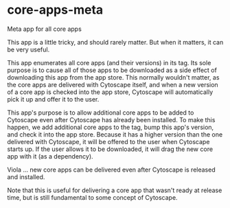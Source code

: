 # core-apps-meta
Meta app for all core apps

This app is a little tricky, and should rarely matter. But when it matters, it can be very useful.

This app enumerates all core apps (and their versions) in its <Cytoscape-App-Dependencies> tag. Its sole purpose is to cause all of those apps to be downloaded as a side effect of downloading this app from the app store. This normally wouldn't matter, as the core apps are delivered with Cytoscape itself, and when a new version of a core app is checked into the app store, Cytoscape will automatically pick it up and offer it to the user.

This app's purpose is to allow additional core apps to be added to Cytoscape even after Cytoscape has already been installed. To make this happen, we add additional core apps to the <Cytoscape-App-Dependencies> tag, bump this app's version, and check it into the app store. Because it has a higher version than the one delivered with Cytoscape, it will be offered to the user when Cytoscape starts up. If the user allows it to be downloaded, it will drag the new core app with it (as a dependency).

Viola ... new core apps can be delivered even after Cytoscape is released and installed.

Note that this is useful for delivering a core app that wasn't ready at release time, but is still fundamental to some concept of Cytoscape.

